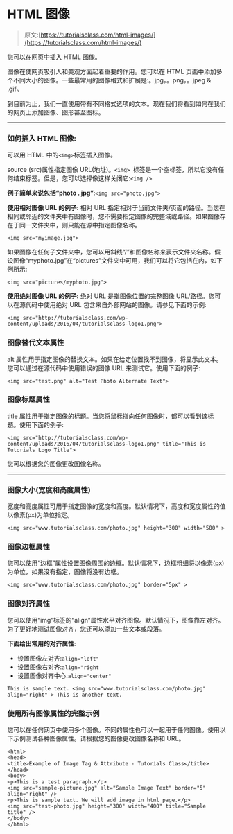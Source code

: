 # HTML 图像

> 原文:[https://tutorialsclass.com/html-images/](https://tutorialsclass.com/html-images/)

您可以在网页中插入 HTML 图像。

图像在使网页吸引人和美观方面起着重要的作用。您可以在 HTML 页面中添加多个不同大小的图像。一些最常用的图像格式和扩展是:。jpg，。png，。jpeg & .gif。

到目前为止，我们一直使用带有不同格式选项的文本。现在我们将看到如何在我们的网页上添加图像、图形甚至图标。

* * *

### 如何插入 HTML 图像:

可以用 HTML 中的`<img>`标签插入图像。

source (src)属性指定图像 URL(地址)。`<img> `标签是一个空标签，所以它没有任何结束标签。但是，您可以选择像这样关闭它:`<img />`

**例子简单来说包括“photo . jpg”:**`<img src="photo.jpg">`

**使用相对图像 URL 的例子:**
相对 URL 指定相对于当前文件夹/页面的路径。当您在相同或邻近的文件夹中有图像时，您不需要指定图像的完整域或路径。如果图像存在于同一文件夹中，则只能在源中指定图像名称。

```
<img src="myimage.jpg">
```

如果图像在任何子文件夹中，您可以用斜线“/”和图像名称来表示文件夹名称。假设图像“myphoto.jpg”在“pictures”文件夹中可用，我们可以将它包括在内，如下例所示:

```
<img src="pictures/myphoto.jpg">
```

**使用绝对图像 URL 的例子:**
绝对 URL 是指图像位置的完整图像 URL/路径。您可以在源代码中使用绝对 URL 包含来自外部网站的图像。请参见下面的示例:

```
<img src="http://tutorialsclass.com/wp-content/uploads/2016/04/tutorialsclass-logo1.png">
```

### 图像替代文本属性

alt 属性用于指定图像的替换文本。如果在给定位置找不到图像，将显示此文本。您可以通过在源代码中使用错误的图像 URL 来测试它。使用下面的例子:

```
<img src="test.png" alt="Test Photo Alternate Text"> 
```

### 图像标题属性

title 属性用于指定图像的标题。当您将鼠标指向任何图像时，都可以看到该标题。使用下面的例子:

```
<img src="http://tutorialsclass.com/wp-content/uploads/2016/04/tutorialsclass-logo1.png" title="This is Tutorials Logo Title"> 
```

您可以根据您的图像更改图像名称。

* * *

### 图像大小(宽度和高度属性)

宽度和高度属性可用于指定图像的宽度和高度。默认情况下，高度和宽度属性的值以像素(px)为单位指定。

```
<img src="www.tutorialsclass.com/photo.jpg" height="300" width="500" >
```

### 图像边框属性

您可以使用“边框”属性设置图像周围的边框。默认情况下，边框粗细将以像素(px)为单位，如果没有指定，图像将没有边框。

```
<img src="www.tutorialsclass.com/photo.jpg" border="5px" >
```

### 图像对齐属性

您可以使用“img”标签的“align”属性水平对齐图像。默认情况下，图像靠左对齐。为了更好地测试图像对齐，您还可以添加一些文本或段落。

**下面给出常用的对齐属性:**

*   设置图像左对齐:`align="left"`
*   设置图像右对齐:`align="right`
*   设置图像对齐中心:`align="center"`

```
This is sample text. <img src="www.tutorialsclass.com/photo.jpg" align="right" > This is another text. 
```

### 使用所有图像属性的完整示例

您可以在任何网页中使用多个图像。不同的属性也可以一起用于任何图像。使用以下示例测试各种图像属性。请根据您的图像更改图像名称和 URL。

```
<html>
<head>
<title>Example of Image Tag & Attribute - Tutorials Class</title>
</head>
<body>
<p>This is a test paragraph.</p>
<img src="sample-picture.jpg" alt="Sample Image Text" border="5" align="right" />
<p>This is sample text. We will add image in html page.</p>
<img src="test-photo.jpg" height="300" width="400" title="Sample title" />
</body>
</html>
```